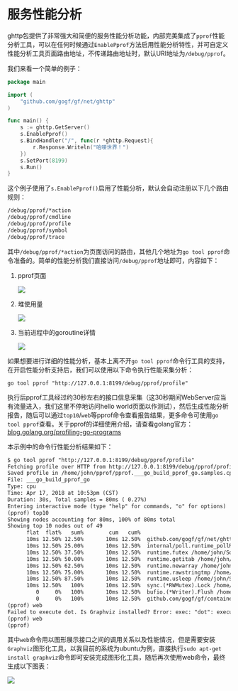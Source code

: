
# 服务性能分析

ghttp包提供了非常强大和简便的服务性能分析功能，内部完美集成了```pprof```性能分析工具，可以在任何时候通过```EnablePprof```方法启用性能分析特性，并可自定义性能分析工具页面路由地址，不传递路由地址时，默认URI地址为```/debug/pprof```。

我们来看一个简单的例子：
```go
package main

import (
    "github.com/gogf/gf/net/ghttp"
)

func main() {
    s := ghttp.GetServer()
    s.EnablePprof()
    s.BindHandler("/", func(r *ghttp.Request){
        r.Response.Writeln("哈喽世界！")
    })
    s.SetPort(8199)
    s.Run()
}
```
这个例子使用了```s.EnablePprof()```启用了性能分析，默认会自动注册以下几个路由规则：
```html
/debug/pprof/*action
/debug/pprof/cmdline
/debug/pprof/profile
/debug/pprof/symbol
/debug/pprof/trace
```
其中```/debug/pprof/*action```为页面访问的路由，其他几个地址为```go tool pprof```命令准备的。简单的性能分析我们直接访问```/debug/pprof```地址即可，内容如下：
1. pprof页面

    ![](/images/Selection_005.png)

1. 堆使用量

    ![](/images/Selection_006.png)

1. 当前进程中的goroutine详情

    ![](/images/Selection_007.png)


如果想要进行详细的性能分析，基本上离不开```go tool pprof```命令行工具的支持，在开启性能分析支持后，我们可以使用以下命令执行性能采集分析：
```
go tool pprof "http://127.0.0.1:8199/debug/pprof/profile"
```
执行后pprof工具经过约30秒左右的接口信息采集（这30秒期间WebServer应当有流量进入，我们这里不停地访问hello world页面以作测试），然后生成性能分析报告，随后可以通过```top10```/```web```等pprof命令查看报告结果，更多命令可使用```go tool pprof```查看。关于pprof的详细使用介绍，请查看golang官方：[blog.golang.org/profiling-go-programs](https://blog.golang.org/profiling-go-programs)

本示例中的命令行性能分析结果如下：
```html
$ go tool pprof "http://127.0.0.1:8199/debug/pprof/profile"
Fetching profile over HTTP from http://127.0.0.1:8199/debug/pprof/profile
Saved profile in /home/john/pprof/pprof.___go_build_pprof_go.samples.cpu.001.pb.gz
File: ___go_build_pprof_go
Type: cpu
Time: Apr 17, 2018 at 10:53pm (CST)
Duration: 30s, Total samples = 80ms ( 0.27%)
Entering interactive mode (type "help" for commands, "o" for options)
(pprof) top10
Showing nodes accounting for 80ms, 100% of 80ms total
Showing top 10 nodes out of 49
      flat  flat%   sum%        cum   cum%
      10ms 12.50% 12.50%       10ms 12.50%  github.com/gogf/gf/net/ghttp.(*Cookie).Get /home/john/Workspace/Go/GOPATH/src/github.com/gogf/gf/net/ghttp/http_server_cookie.go
      10ms 12.50% 25.00%       10ms 12.50%  internal/poll.runtime_pollReset /home/john/Softs/go1.9.2/src/runtime/netpoll.go
      10ms 12.50% 37.50%       10ms 12.50%  runtime.futex /home/john/Softs/go1.9.2/src/runtime/sys_linux_amd64.s
      10ms 12.50% 50.00%       10ms 12.50%  runtime.getitab /home/john/Softs/go1.9.2/src/runtime/iface.go
      10ms 12.50% 62.50%       10ms 12.50%  runtime.newarray /home/john/Softs/go1.9.2/src/runtime/slice.go
      10ms 12.50% 75.00%       10ms 12.50%  runtime.rawstringtmp /home/john/Softs/go1.9.2/src/runtime/string.go
      10ms 12.50% 87.50%       10ms 12.50%  runtime.usleep /home/john/Softs/go1.9.2/src/runtime/sys_linux_amd64.s
      10ms 12.50%   100%       10ms 12.50%  sync.(*RWMutex).Lock /home/john/Softs/go1.9.2/src/sync/rwmutex.go
         0     0%   100%       10ms 12.50%  bufio.(*Writer).Flush /home/john/Softs/go1.9.2/src/bufio/bufio.go
         0     0%   100%       10ms 12.50%  github.com/gogf/gf/container/gqueue.(*Queue).PopFront /home/john/Workspace/Go/GOPATH/src/github.com/gogf/gf/container/gqueue/gqueue.go
(pprof) web
Failed to execute dot. Is Graphviz installed? Error: exec: "dot": executable file not found in $PATH
(pprof) web
(pprof)
```
其中```web```命令用以图形展示接口之间的调用关系以及性能情况，但是需要安装```Graphviz```图形化工具，以我目前的系统为ubuntu为例，直接执行```sudo apt-get install graphviz```命令即可安装完成图形化工具，随后再次使用web命令，最终生成以下图表：

![](/images/pprof001.png)
